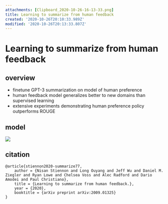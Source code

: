```yaml
---
attachments: [Clipboard_2020-10-26-16-13-33.png]
title: Learning to summarize from human feedback
created: '2020-10-26T20:10:33.989Z'
modified: '2020-10-26T20:13:33.807Z'
---
```


# Learning to summarize from human feedback

## overview

- finetune GPT-3 summarization on model of human preference
- human feedback model generalizes better to new domains than supervised learning
- extensive experiments demonstrating human preference policy outperforms ROUGE

## model

![](@attachment/Clipboard_2020-10-26-16-13-33.png)

## citation

```
@article{stiennon2020-summarize77,
    author = {Nisan Stiennon and Long Ouyang and Jeff Wu and Daniel M. Ziegler and Ryan Lowe and Chelsea Voss and Alec Radford and Dario Amodei and Paul Christiano},
    title = {Learning to summarize from human feedback.},
    year = {2020},
    booktitle = {arXiv preprint arXiv:2009.01325}
}
```
